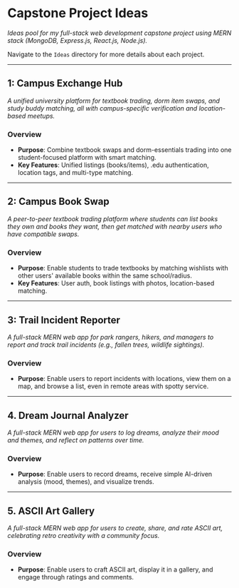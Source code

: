 # Capstone Project Ideas

_Ideas pool for my full-stack web development capstone project using MERN stack (MongoDB, Express.js, React.js, Node.js)._

Navigate to the `Ideas` directory for more details about each project.

---

## 1: Campus Exchange Hub

_A unified university platform for textbook trading, dorm item swaps, and study buddy matching, all with campus-specific verification and location-based meetups._

### Overview

- **Purpose**: Combine textbook swaps and dorm-essentials trading into one student-focused platform with smart matching.
- **Key Features**: Unified listings (books/items), .edu authentication, location tags, and multi-type matching.

---

## 2: Campus Book Swap

_A peer-to-peer textbook trading platform where students can list books they own and books they want, then get matched with nearby users who have compatible swaps._

### Overview

- **Purpose**: Enable students to trade textbooks by matching wishlists with other users' available books within the same school/radius.
- **Key Features**: User auth, book listings with photos, location-based matching.

---

## 3: Trail Incident Reporter

_A full-stack MERN web app for park rangers, hikers, and managers to report and track trail incidents (e.g., fallen trees, wildlife sightings)._

### Overview

- **Purpose**: Enable users to report incidents with locations, view them on a map, and browse a list, even in remote areas with spotty service.

---

## 4. Dream Journal Analyzer

_A full-stack MERN web app for users to log dreams, analyze their mood and themes, and reflect on patterns over time._

### Overview

- **Purpose**: Enable users to record dreams, receive simple AI-driven analysis (mood, themes), and visualize trends.

---

## 5. ASCII Art Gallery

_A full-stack MERN web app for users to create, share, and rate ASCII art, celebrating retro creativity with a community focus._

### Overview

- **Purpose**: Enable users to craft ASCII art, display it in a gallery, and engage through ratings and comments.
